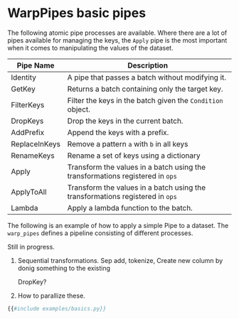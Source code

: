 # WarpPipes basic pipes


The following atomic pipe processes are available. Where there are a lot of pipes available for managing the keys, the `Apply` pipe is the most important when it comes to manipulating the values of the dataset.


| Pipe Name | Description |
|------------|------------|
| Identity   | A pipe that passes a batch without modifying it. |
| GetKey     | Returns a batch containing only the target key. |
| FilterKeys | Filter the keys in the batch given the `Condition` object. |
| DropKeys   | Drop the keys in the current batch. |
| AddPrefix  | Append the keys with a prefix. |
| ReplaceInKeys | Remove a pattern `a` with `b` in all keys |
| RenameKeys | Rename a set of keys using a dictionary |
| Apply | Transform the values in a batch using the transformations registered in `ops`|
| ApplyToAll | Transform the values in a batch using the transformations registered in `ops`|
| Lambda     | Apply a lambda function to the batch. |



The following is an example of how to apply a simple Pipe to a dataset. The `warp_pipes` defines a pipeline consisting of different processes. 

Still in progress.


1. Sequential transformations.
    Sep add, tokenize, 
    Create new column by donig something to the existing
    

    DropKey?

2. How to parallize these.




```python
{{#include examples/basics.py}}
```

